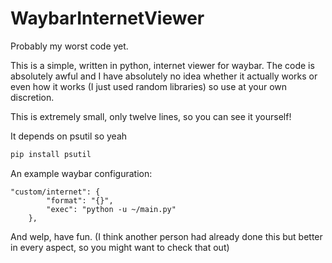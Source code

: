 # WaybarInternetViewer



Probably my worst code yet.

This is a simple, written in python, internet viewer for waybar. The code is absolutely awful and I have absolutely no idea whether it actually works or even how it works (I just used random libraries) so use at your own discretion.

This is extremely small, only twelve lines, so you can see it yourself!

It depends on psutil so yeah

```bash
pip install psutil
```

An example waybar configuration:

```
"custom/internet": {
		"format": "{}",
		"exec": "python -u ~/main.py"
	},
```

And welp, have fun. (I think another person had already done this but better in every aspect, so you might want to check that out)
